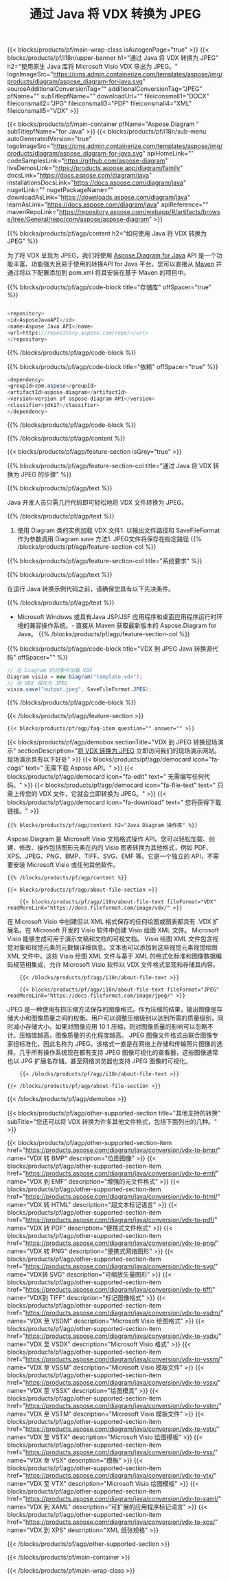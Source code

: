 ﻿---
title: 通过 Java 将 VDX 转换为 JPEG 
weight: 3740
url: /zh/java/conversion/vdx-to-jpeg/ 
description: VDX 格式到 JPEG 文件的示例 Java 转换代码。使用此示例代码在任何基于 Web 或桌面 Java 的应用程序中将 VDX 转换为 JPEG。
---
{{< blocks/products/pf/main-wrap-class isAutogenPage="true" >}}
{{< blocks/products/pf/i18n/upper-banner h1="通过 Java 将 VDX 转换为 JPEG" h2="使用原生 Java 库将 Microsoft Visio VDX 导出为 JPEG。" logoImageSrc="https://cms.admin.containerize.com/templates/aspose/img/products/diagram/aspose_diagram-for-java.svg" sourceAdditionalConversionTag="" additionalConversionTag="JPEG" pfName="" subTitlepfName="" downloadUrl="" fileiconsmall1="DOCX" fileiconsmall2="JPG" fileiconsmall3="PDF" fileiconsmall4="XML" fileiconsmall5="VDX" >}}

{{< blocks/products/pf/main-container pfName="Aspose.Diagram " subTitlepfName="for Java" >}}
{{< blocks/products/pf/i18n/sub-menu autoGeneratedVersion="true" logoImageSrc="https://cms.admin.containerize.com/templates/aspose/img/products/diagram/aspose_diagram-for-java.svg" apiHomeLink="" codeSamplesLink="https://github.com/aspose-diagram" liveDemosLink="https://products.aspose.app/diagram/family" docsLink="https://docs.aspose.com/diagram/java" installationsDocsLink="https://docs.aspose.com/diagram/java" nugetLink="" nugetPackageName="" downloadAsLink="https://downloads.aspose.com/diagram/java" learnAsLink="https://docs.aspose.com/diagram/java" apiReference="" mavenRepoLink="https://repository.aspose.com/webapp/#/artifacts/browse/tree/General/repo/com/aspose/aspose-diagram" >}}

{{% blocks/products/pf/agp/content h2="如何使用 Java 将 VDX 转换为 JPEG" %}}

 为了将 VDX 呈现为 JPEG，我们将使用
 [Aspose.Diagram for Java](https://products.aspose.com/diagram/java) 
 API 是一个功能丰富、功能强大且易于使用的转换API for Java 平台。您可以直接从
 [Maven](https://repository.aspose.com/webapp/#/artifacts/browse/tree/General/repo/com/aspose/aspose-diagram) 
 并通过将以下配置添加到 pom.xml 将其安装在基于 Maven 的项目中。

{{% blocks/products/pf/agp/code-block title="存储库" offSpacer="true" %}}

```cs

<repository>
<id>AsposeJavaAPI</id>
<name>Aspose Java API</name>
<url>https://repository.aspose.com/repo/</url>
</repository>


```

{{% /blocks/products/pf/agp/code-block %}}

{{% blocks/products/pf/agp/code-block title="依赖" offSpacer="true" %}}

```cs
<dependency>
<groupId>com.aspose</groupId>
<artifactId>aspose-diagram</artifactId>
<version>version of aspose-diagram API</version>
<classifier>jdk17</classifier>
</dependency>


```

{{% /blocks/products/pf/agp/code-block %}}

{{% /blocks/products/pf/agp/content %}}

{{< blocks/products/pf/agp/feature-section isGrey="true" >}}

{{% blocks/products/pf/agp/feature-section-col title="通过 Java 将 VDX 转换为 JPEG 的步骤" %}}

{{% blocks/products/pf/agp/text %}}

 Java 开发人员只需几行代码即可轻松地将 VDX 文件转换为 JPEG。

{{% /blocks/products/pf/agp/text %}}

1. 使用 Diagram 类的实例加载 VDX 文件1. 以输出文件路径和 SaveFileFormat 作为参数调用 Diagram.save 方法1. JPEG文件将保存在指定路径
{{% /blocks/products/pf/agp/feature-section-col %}}

{{% blocks/products/pf/agp/feature-section-col title="系统要求" %}}

{{% blocks/products/pf/agp/text %}}

 在运行 Java 转换示例代码之前，请确保您具有以下先决条件。

{{% /blocks/products/pf/agp/text %}}

- Microsoft Windows 或具有Java JSP/JSF 应用程序和桌面应用程序运行时环境的兼容操作系统。- 直接从 Maven 获取最新版本的 Aspose.Diagram for Java。
{{% /blocks/products/pf/agp/feature-section-col %}}

{{% blocks/products/pf/agp/code-block title="VDX 到 JPEG Java 转换源代码" offSpacer="" %}}

```cs
// 在 Diagram 的对象中加载 VDX 
Diagram visio = new Diagram("template.vdx");
// 将 VDX 保存为 JPEG 
visio.save("output.jpeg", SaveFileFormat.JPEG);   


```

{{% /blocks/products/pf/agp/code-block %}}

{{< /blocks/products/pf/agp/feature-section >}}

    {{< blocks/products/pf/agp/faq-item question="" answer="" >}}
 

<!-- aboutfile Starts -->

{{< blocks/products/pf/agp/demobox sectionTitle="VDX 到 JPEG 转换现场演示" sectionDescription="[将 VDX 转换为 JPEG](https://products.aspose.app/diagram/conversion/vdx-to-jpeg) 立即访问我们的现场演示网站。现场演示具有以下好处" >}}
        {{< blocks/products/pf/agp/democard icon="fa-cogs" text=" 无需下载 Aspose API。" >}}
        {{< blocks/products/pf/agp/democard icon="fa-edit" text=" 无需编写任何代码。" >}}
        {{< blocks/products/pf/agp/democard icon="fa-file-text" text=" 只需上传您的 VDX 文件，它就会立即转换为 JPEG。" >}}
        {{< blocks/products/pf/agp/democard icon="fa-download" text=" 您将获得下载链接。" >}}

    {{% blocks/products/pf/agp/content h2="Java Diagram 操作库" %}}

 Aspose.Diagram 是 Microsoft Visio 文档格式操作 API。您可以轻松加载、创建、修改、操作包括图形元素在内的 Visio 图表转换为其他格式，例如 PDF、XPS、JPEG、PNG、BMP、TIFF、SVG、EMF 等。它是一个独立的 API，不需要安装 Microsoft Visio 或任何其他软件。  



    {{% /blocks/products/pf/agp/content %}}

    {{< blocks/products/pf/agp/about-file-section >}}

        {{< blocks/products/pf/agp/i18n/about-file-text fileFormat="VDX" readMoreLink="https://docs.fileformat.com/image/vdx/" >}}

在 Microsoft Visio 中创建但以 XML 格式保存的任何绘图或图表都具有 .VDX 扩展名。在 Microsoft 开发的 Visio 软件中创建 Visio 绘图 XML 文件。 Microsoft Visio 能够生成可用于演示文稿和文档的可视文档。 Visio 绘图 XML 文件包含视觉对象和视觉元素的元数据详细信息。文本也可以添加到这些视觉元素视觉绘图 XML 文件中。这些 Visio 绘图 XML 文件与基于 XML 的格式化标准和图像数据编码规范相集成，允许 Microsoft Visio 软件以 VDX 文件格式呈现和存储其内容。


        {{< /blocks/products/pf/agp/i18n/about-file-text >}}

        {{< blocks/products/pf/agp/i18n/about-file-text fileFormat="JPEG" readMoreLink="https://docs.fileformat.com/image/jpeg/" >}}

JPEG 是一种使用有损压缩方法保存的图像格式。作为压缩的结果，输出图像是存储大小和图像质量之间的权衡。用户可以调整压缩级别以达到所需的质量级别，同时减小存储大小。如果对图像应用 10:1 压缩，则对图像质量的影响可以忽略不计。压缩值越高，图像质量的劣化程度越高。 JPEG 图像文件格式由联合图像专家组标准化，因此名称为 JPEG。该格式一直是在网络上存储和传输照片图像的选择。几乎所有操作系统现在都有支持 JPEG 图像可视化的查看器，这些图像通常也以 JPG 扩展名存储。甚至网络浏览器也支持 JPEG 图像的可视化。


        {{< /blocks/products/pf/agp/i18n/about-file-text >}}

    {{< /blocks/products/pf/agp/about-file-section >}}

{{< /blocks/products/pf/agp/demobox >}}

<!-- aboutfile Ends -->

{{< blocks/products/pf/agp/other-supported-section title="其他支持的转换" subTitle="您还可以将 VDX 转换为许多其他文件格式，包括下面列出的几种。" >}}

{{< blocks/products/pf/agp/other-supported-section-item href="https://products.aspose.com/diagram/java/conversion/vdx-to-bmp/" name="VDX 转 BMP" description="位图图像" >}}
{{< blocks/products/pf/agp/other-supported-section-item href="https://products.aspose.com/diagram/java/conversion/vdx-to-emf/" name="VDX 到 EMF" description="增强的元文件格式" >}}
{{< blocks/products/pf/agp/other-supported-section-item href="https://products.aspose.com/diagram/java/conversion/vdx-to-html/" name="VDX 转 HTML" description="超文本标记语言" >}}
{{< blocks/products/pf/agp/other-supported-section-item href="https://products.aspose.com/diagram/java/conversion/vdx-to-pdf/" name="VDX 转 PDF" description="便携式文件格式" >}}
{{< blocks/products/pf/agp/other-supported-section-item href="https://products.aspose.com/diagram/java/conversion/vdx-to-png/" name="VDX 转 PNG" description="便携式网络图形" >}}
{{< blocks/products/pf/agp/other-supported-section-item href="https://products.aspose.com/diagram/java/conversion/vdx-to-svg/" name="VDX转 SVG" description="可缩放矢量图形" >}}
{{< blocks/products/pf/agp/other-supported-section-item href="https://products.aspose.com/diagram/java/conversion/vdx-to-tiff/" name="VDX到 TIFF" description="标记图像格式" >}}
{{< blocks/products/pf/agp/other-supported-section-item href="https://products.aspose.com/diagram/java/conversion/vdx-to-vsdm/" name="VDX 至 VSDM" description="Microsoft Visio 绘图格式" >}}
{{< blocks/products/pf/agp/other-supported-section-item href="https://products.aspose.com/diagram/java/conversion/vdx-to-vsdx/" name="VDX 至 VSDX" description="Microsoft Visio 格式" >}}
{{< blocks/products/pf/agp/other-supported-section-item href="https://products.aspose.com/diagram/java/conversion/vdx-to-vssm/" name="VDX 至 VSSM" description="Microsoft Visio 模板文件" >}}
{{< blocks/products/pf/agp/other-supported-section-item href="https://products.aspose.com/diagram/java/conversion/vdx-to-vssx/" name="VDX 至 VSSX" description="绘图模具" >}}
{{< blocks/products/pf/agp/other-supported-section-item href="https://products.aspose.com/diagram/java/conversion/vdx-to-vstm/" name="VDX 至 VSTM" description="Microsoft Visio 模板文件" >}}
{{< blocks/products/pf/agp/other-supported-section-item href="https://products.aspose.com/diagram/java/conversion/vdx-to-vstx/" name="VDX 至 VSTX" description="Microsoft Visio 绘图模板" >}}
{{< blocks/products/pf/agp/other-supported-section-item href="https://products.aspose.com/diagram/java/conversion/vdx-to-vsx/" name="VDX 至 VSX" description="模板" >}}
{{< blocks/products/pf/agp/other-supported-section-item href="https://products.aspose.com/diagram/java/conversion/vdx-to-vtx/" name="VDX 至 VTX" description="Microsoft Visio 绘图模板" >}}
{{< blocks/products/pf/agp/other-supported-section-item href="https://products.aspose.com/diagram/java/conversion/vdx-to-xaml/" name="VDX 到 XAML" description="可扩展的应用程序标记语言" >}}
{{< blocks/products/pf/agp/other-supported-section-item href="https://products.aspose.com/diagram/java/conversion/vdx-to-xps/" name="VDX 到 XPS" description="XML 纸张规格" >}}

{{< /blocks/products/pf/agp/other-supported-section >}}

{{< /blocks/products/pf/main-container >}}
    
{{< /blocks/products/pf/main-wrap-class >}}